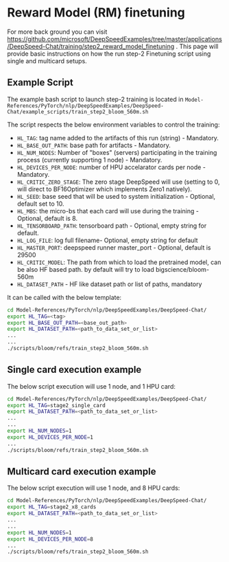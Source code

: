 # Reward Model (RM) finetuning
For more back ground you can visit https://github.com/microsoft/DeepSpeedExamples/tree/master/applications/DeepSpeed-Chat/training/step2_reward_model_finetuning .
This page will provide basic instructions on how the run step-2 Finetuning script using single and multicard setups.

## Example Script
The example bash script to launch step-2 training is located in `Model-References/PyTorch/nlp/DeepSpeedExamples/DeepSpeed-Chat/example_scripts/train_step2_bloom_560m.sh`

The script respects the below environment variables to control the training:
- `HL_TAG`: tag name added to the artifacts of this run (string) - Mandatory.
- `HL_BASE_OUT_PATH`: base path for artifacts - Mandatory.
- `HL_NUM_NODES`: Number of "boxes" (servers) participating in the training process (currently supporting 1 node) - Mandatory.
- `HL_DEVICES_PER_NODE`: number of HPU accelarator cards per node - Mandatory.
- `HL_CRITIC_ZERO_STAGE`: The zero stage DeepSpeed will use (setting to 0, will direct to BF16Optimizer which implements Zero1 natively). 
- `HL_SEED`: base seed that will be used to system initialization - Optional, default set to 10.
- `HL_MBS`: the micro-bs that each card will use during the training - Optional, default is 8.
- `HL_TENSORBOARD_PATH`: tensorboard path - Optional, empty string for default.
- `HL_LOG_FILE`: log full filename- Optional, empty string for default
- `HL_MASTER_PORT`: deepspeed runner master_port - Optional, default is 29500
- `HL_CRITIC_MODEL`: The path from which to load the pretrained model, can be also HF based path. by default will try to load bigscience/bloom-560m
- `HL_DATASET_PATH` - HF like dataset path or list of paths, mandatory

It can be called with the below template:
  ```bash
  cd Model-References/PyTorch/nlp/DeepSpeedExamples/DeepSpeed-Chat/
  export HL_TAG=<tag>
  export HL_BASE_OUT_PATH=<base_out_path>
  export HL_DATASET_PATH=<path_to_data_set_or_list>
  ...
  ...
  ./scripts/bloom/refs/train_step2_bloom_560m.sh
  ```

## Single card execution example
The below script execution will use 1 node, and 1 HPU card:
  ```bash
  cd Model-References/PyTorch/nlp/DeepSpeedExamples/DeepSpeed-Chat/
  export HL_TAG=stage2_single_card
  export HL_DATASET_PATH=<path_to_data_set_or_list>
  ...
  ...
  export HL_NUM_NODES=1
  export HL_DEVICES_PER_NODE=1
  ...
  ./scripts/bloom/refs/train_step2_bloom_560m.sh
  ```

## Multicard card execution example
The below script execution will use 1 node, and 8 HPU cards:
  ```bash
  cd Model-References/PyTorch/nlp/DeepSpeedExamples/DeepSpeed-Chat/
  export HL_TAG=stage2_x8_cards
  export HL_DATASET_PATH=<path_to_data_set_or_list>
  ...
  ...
  export HL_NUM_NODES=1
  export HL_DEVICES_PER_NODE=8
  ...
  ./scripts/bloom/refs/train_step2_bloom_560m.sh
  ```
  